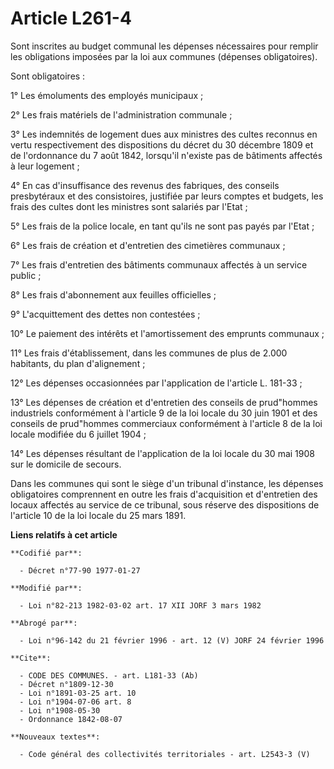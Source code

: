 # Article L261-4

Sont inscrites au budget communal les dépenses nécessaires pour remplir les obligations imposées par la loi aux communes
(dépenses obligatoires).

Sont obligatoires :

1° Les émoluments des employés municipaux ;

2° Les frais matériels de l'administration communale ;

3° Les indemnités de logement dues aux ministres des cultes reconnus en vertu respectivement des dispositions du décret du 30
décembre 1809 et de l'ordonnance du 7 août 1842, lorsqu'il n'existe pas de bâtiments affectés à leur logement ;

4° En cas d'insuffisance des revenus des fabriques, des conseils presbytéraux et des consistoires, justifiée par leurs
comptes et budgets, les frais des cultes dont les ministres sont salariés par l'Etat ;

5° Les frais de la police locale, en tant qu'ils ne sont pas payés par l'Etat ;

6° Les frais de création et d'entretien des cimetières communaux ;

7° Les frais d'entretien des bâtiments communaux affectés à un service public ;

8° Les frais d'abonnement aux feuilles officielles ;

9° L'acquittement des dettes non contestées ;

10° Le paiement des intérêts et l'amortissement des emprunts communaux ;

11° Les frais d'établissement, dans les communes de plus de 2.000 habitants, du plan d'alignement ;

12° Les dépenses occasionnées par l'application de l'article L. 181-33 ;

13° Les dépenses de création et d'entretien des conseils de prud"hommes industriels conformément à l'article 9 de la loi
locale du 30 juin 1901 et des conseils de prud"hommes commerciaux conformément à l'article 8 de la loi locale modifiée du 6
juillet 1904 ;

14° Les dépenses résultant de l'application de la loi locale du 30 mai 1908 sur le domicile de secours.

Dans les communes qui sont le siège d'un tribunal d'instance, les dépenses obligatoires comprennent en outre les frais
d'acquisition et d'entretien des locaux affectés au service de ce tribunal, sous réserve des dispositions de l'article 10 de
la loi locale du 25 mars 1891.

**Liens relatifs à cet article**

	**Codifié par**:

	  - Décret n°77-90 1977-01-27

	**Modifié par**:

	  - Loi n°82-213 1982-03-02 art. 17 XII JORF 3 mars 1982

	**Abrogé par**:

	  - Loi n°96-142 du 21 février 1996 - art. 12 (V) JORF 24 février 1996

	**Cite**:

	  - CODE DES COMMUNES. - art. L181-33 (Ab)
	  - Décret n°1809-12-30
	  - Loi n°1891-03-25 art. 10
	  - Loi n°1904-07-06 art. 8
	  - Loi n°1908-05-30
	  - Ordonnance 1842-08-07

	**Nouveaux textes**:

	  - Code général des collectivités territoriales - art. L2543-3 (V)
